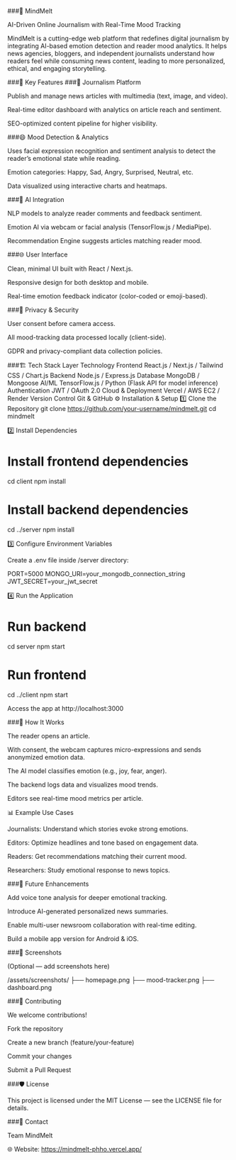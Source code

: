 ###🧠 MindMelt

AI-Driven Online Journalism with Real-Time Mood Tracking

MindMelt is a cutting-edge web platform that redefines digital journalism by integrating AI-based emotion detection and reader mood analytics. It helps news agencies, bloggers, and independent journalists understand how readers feel while consuming news content, leading to more personalized, ethical, and engaging storytelling.

###🚀 Key Features
###📰 Journalism Platform

Publish and manage news articles with multimedia (text, image, and video).

Real-time editor dashboard with analytics on article reach and sentiment.

SEO-optimized content pipeline for higher visibility.

###😄 Mood Detection & Analytics

Uses facial expression recognition and sentiment analysis to detect the reader’s emotional state while reading.

Emotion categories: Happy, Sad, Angry, Surprised, Neutral, etc.

Data visualized using interactive charts and heatmaps.

###🧩 AI Integration

NLP models to analyze reader comments and feedback sentiment.

Emotion AI via webcam or facial analysis (TensorFlow.js / MediaPipe).

Recommendation Engine suggests articles matching reader mood.

###🌐 User Interface

Clean, minimal UI built with React / Next.js.

Responsive design for both desktop and mobile.

Real-time emotion feedback indicator (color-coded or emoji-based).

###🔐 Privacy & Security

User consent before camera access.

All mood-tracking data processed locally (client-side).

GDPR and privacy-compliant data collection policies.

###🏗️ Tech Stack
Layer	Technology
Frontend	React.js / Next.js / Tailwind CSS / Chart.js
Backend	Node.js / Express.js
Database	MongoDB / Mongoose
AI/ML	TensorFlow.js / Python (Flask API for model inference)
Authentication	JWT / OAuth 2.0
Cloud & Deployment	Vercel / AWS EC2 / Render
Version Control	Git & GitHub
⚙️ Installation & Setup
1️⃣ Clone the Repository
git clone https://github.com/your-username/mindmelt.git
cd mindmelt

2️⃣ Install Dependencies
# Install frontend dependencies
cd client
npm install

# Install backend dependencies
cd ../server
npm install

3️⃣ Configure Environment Variables

Create a .env file inside /server directory:

PORT=5000
MONGO_URI=your_mongodb_connection_string
JWT_SECRET=your_jwt_secret

4️⃣ Run the Application
# Run backend
cd server
npm start

# Run frontend
cd ../client
npm start


Access the app at http://localhost:3000

###🧠 How It Works

The reader opens an article.

With consent, the webcam captures micro-expressions and sends anonymized emotion data.

The AI model classifies emotion (e.g., joy, fear, anger).

The backend logs data and visualizes mood trends.

Editors see real-time mood metrics per article.

📊 Example Use Cases

Journalists: Understand which stories evoke strong emotions.

Editors: Optimize headlines and tone based on engagement data.

Readers: Get recommendations matching their current mood.

Researchers: Study emotional response to news topics.

###🧪 Future Enhancements

Add voice tone analysis for deeper emotional tracking.

Introduce AI-generated personalized news summaries.

Enable multi-user newsroom collaboration with real-time editing.

Build a mobile app version for Android & iOS.

###📸 Screenshots

(Optional — add screenshots here)

/assets/screenshots/
    ├── homepage.png
    ├── mood-tracker.png
    ├── dashboard.png

###🤝 Contributing

We welcome contributions!

Fork the repository

Create a new branch (feature/your-feature)

Commit your changes

Submit a Pull Request

###🛡️ License

This project is licensed under the MIT License — see the LICENSE
 file for details.

###💬 Contact

Team MindMelt


🌐 Website: https://mindmelt-phho.vercel.app/
